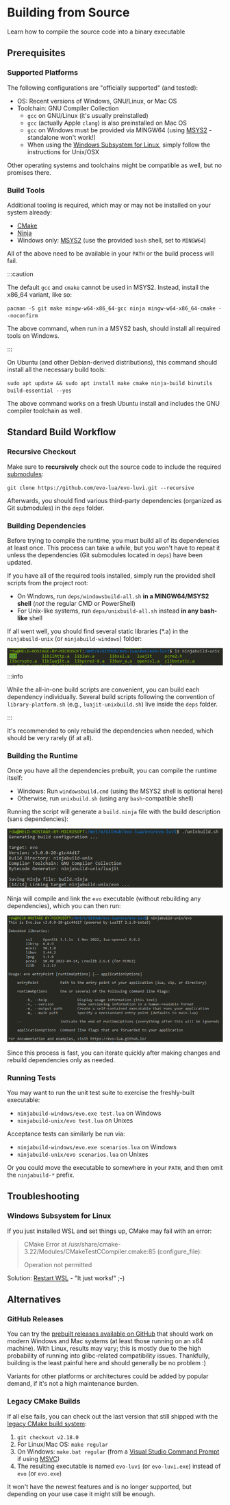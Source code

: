 # Building from Source

Learn how to compile the source code into a binary executable

## Prerequisites

### Supported Platforms

The following configurations are "officially supported" (and tested):

- OS: Recent versions of Windows, GNU/Linux, or Mac OS
- Toolchain: GNU Compiler Collection
  - `gcc` on GNU/Linux (it's usually preinstalled)
  - `gcc` (actually Apple `clang`) is also preinstalled on Mac OS
  - `gcc` on Windows must be provided via MINGW64 (using [MSYS2](https://www.msys2.org/) - standalone won't work!)
  - When using the [Windows Subsystem for Linux](https://learn.microsoft.com/en-us/windows/wsl/install), simply follow the instructions for Unix/OSX

Other operating systems and toolchains might be compatible as well, but no promises there.

### Build Tools

Additional tooling is required, which may or may not be installed on your system already:

- [CMake](https://cmake.org/)
- [Ninja](https://ninja-build.org/)
- Windows only: [MSYS2](https://www.msys2.org/) (use the provided `bash` shell, set to `MINGW64`)

All of the above need to be available in your `PATH` or the build process will fail.

:::caution

The default `gcc` and `cmake` cannot be used in MSYS2.
Instead, install the x86_64 variant, like so:

`pacman -S git make mingw-w64-x86_64-gcc ninja mingw-w64-x86_64-cmake --noconfirm`

The above command, when run in a MSYS2 bash, should install all required tools on Windows.

:::

On Ubuntu (and other Debian-derived distributions), this command should install all the necessary build tools:

`sudo apt update && sudo apt install make cmake ninja-build binutils build-essential --yes`

The above command works on a fresh Ubuntu install and includes the GNU compiler toolchain as well.

## Standard Build Workflow

### Recursive Checkout

Make sure to **recursively** check out the source code to include the required [submodules](https://git-scm.com/book/en/v2/Git-Tools-Submodules):

`git clone https://github.com/evo-lua/evo-luvi.git --recursive`

Afterwards, you should find various third-party dependencies (organized as Git submodules) in the `deps` folder.

### Building Dependencies

Before trying to compile the runtime, you must build all of its dependencies at least once. This process can take a while, but you won't have to repeat it unless the dependencies (Git submodules located in `deps`) have been updated.

If you have all of the required tools installed, simply run the provided shell scripts from the project root:

- On Windows, run `deps/windowsbuild-all.sh` **in a MINGW64/MSYS2 shell** (_not_ the regular CMD or PowerShell)
- For Unix-like systems, run `deps/unixbuild-all.sh` instead **in any bash-like** shell

If all went well, you should find several static libraries (\*.a) in the `ninjabuild-unix` (or `ninjabuild-windows`) folder:

![unixbuild-all-deps.png](unixbuild-all-deps.png)

:::info

While the all-in-one build scripts are convenient, you can build each dependency individually. Several build scripts following the convention of `library-platform.sh` (e.g., `luajit-unixbuild.sh`) live inside the `deps` folder.

:::

It's recommended to only rebuild the dependencies when needed, which should be very rarely (if at all).

### Building the Runtime

Once you have all the dependencies prebuilt, you can compile the runtime itself:

- Windows: Run `windowsbuild.cmd` (using the MSYS2 shell is optional here)
- Otherwise, run `unixbuild.sh` (using any `bash`-compatible shell)

Running the script will generate a `build.ninja` file with the build description (sans dependencies):

![ninjabuild-unix.png](ninjabuild-unix.png)

Ninja will compile and link the `evo` executable (without rebuilding any dependencies), which you can then run:

![ninjabuild-success.png](ninjabuild-success.png)

Since this process is fast, you can iterate quickly after making changes and rebuild dependencies only as needed.

### Running Tests

You may want to run the unit test suite to exercise the freshly-built executable:

- `ninjabuild-windows/evo.exe test.lua` on Windows
- `ninjabuild-unix/evo test.lua` on Unixes

Acceptance tests can similarly be run via:

- `ninjabuild-windows/evo.exe scenarios.lua` on Windows
- `ninjabuild-unix/evo scenarios.lua` on Unixes

Or you could move the executable to somewhere in your `PATH`, and then omit the `ninjabuild-*` prefix.

## Troubleshooting

### Windows Subsystem for Linux

If you just installed WSL and set things up, CMake may fail with an error:

> CMake Error at /usr/share/cmake-3.22/Modules/CMakeTestCCompiler.cmake:85 (configure_file):
>
> Operation not permitted

Solution: [Restart WSL](https://discourse.cmake.org/t/cmake-error-operation-not-permitted-in-new-wsl-ubuntu-session/3681/6) - "It just works!" ;-)

## Alternatives

### GitHub Releases

You can try the [prebuilt releases available on GitHub](https://github.com/evo-lua/evo-luvi/releases) that should work on modern Windows and Mac systems (at least those running on an x64 machine). With Linux, results may vary; this is mostly due to the high probability of running into glibc-related compatibility issues. Thankfully, building is the least painful here and should generally be no problem :)

Variants for other platforms or architectures could be added by popular demand, if it's not a high maintenance burden.

### Legacy CMake Builds

If all else fails, you can check out the last version that still shipped with the [legacy CMake build system](/docs/background-information/design/implemented/build-system-rework.md):

1. `git checkout v2.18.0`
1. For Linux/Mac OS: `make regular`
1. On Windows: `make.bat regular` (from a [Visual Studio Command Prompt](https://learn.microsoft.com/en-us/visualstudio/ide/reference/command-prompt-powershell?view=vs-2022) if using [MSVC](https://en.wikipedia.org/wiki/Microsoft_Visual_C%2B%2B))
1. The resulting executable is named `evo-luvi` (or `evo-luvi.exe`) instead of `evo` (or `evo.exe`)

It won't have the newest features and is no longer supported, but depending on your use case it might still be enough.

